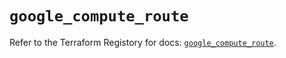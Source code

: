 # `google_compute_route`

Refer to the Terraform Registory for docs: [`google_compute_route`](https://registry.terraform.io/providers/hashicorp/google/4.82.0/docs/resources/compute_route).
